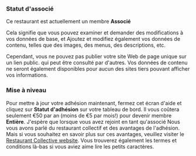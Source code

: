 
### Statut d'associé

Ce restaurant est actuellement un membre **Associé**

Cela signifie que vous pouvez examiner et demander des modifications à vos données de base, et
Ajoutez et modifiez également vos données de contenu, telles que des images, des menus, des descriptions, etc.

Cependant, vous ne pouvez pas publier votre site Web de page unique sur un lien public.
 qui peut être consulté par d'autres. Vos données de contenu ne seront également disponibles pour aucun
 des sites tiers pouvant afficher vos informations.
 
### Mise à niveau

Pour mettre à jour votre adhésion maintenant, fermez cet écran d'aide et cliquez sur
**Statut d'adhésion** sur votre tableau de bord. Il vous coûtera
seulement €50 par an (moins de €5 par mois!) pour devenir membre **Entière**. J'espère que lorsque vous avez rejoint en tant qu'associé
Nous vous avons parlé du restaurant collectif et des avantages de l'adhésion. Mais si vous souhaitez en savoir plus sur ces avantages, veuillez visiter le
[Restaurant Collective website](http://localhost:9000/). Vous trouverez également les termes et conditions là-bas si vous aviez
aime lire les petits caractères.
